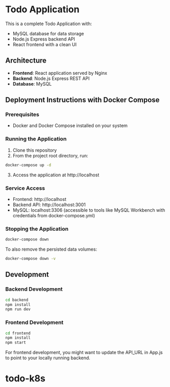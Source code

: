 # Todo Application

This is a complete Todo Application with:

- MySQL database for data storage
- Node.js Express backend API
- React frontend with a clean UI

## Architecture

- **Frontend**: React application served by Nginx
- **Backend**: Node.js Express REST API
- **Database**: MySQL

## Deployment Instructions with Docker Compose

### Prerequisites
- Docker and Docker Compose installed on your system

### Running the Application

1. Clone this repository
2. From the project root directory, run:

```bash
docker-compose up -d
```

3. Access the application at http://localhost

### Service Access

- Frontend: http://localhost
- Backend API: http://localhost:3001
- MySQL: localhost:3306 (accessible to tools like MySQL Workbench with credentials from docker-compose.yml)

### Stopping the Application

```bash
docker-compose down
```

To also remove the persisted data volumes:

```bash
docker-compose down -v
```

## Development

### Backend Development

```bash
cd backend
npm install
npm run dev
```

### Frontend Development

```bash
cd frontend
npm install
npm start
```

For frontend development, you might want to update the API_URL in App.js to point to your locally running backend.
# todo-k8s
